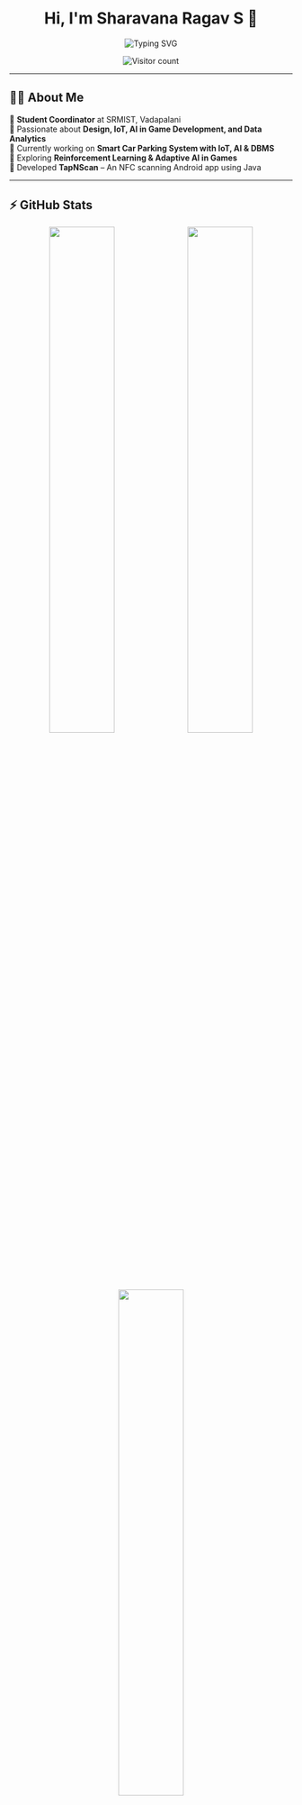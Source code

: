 <h1 align="center">Hi, I'm Sharavana Ragav S 👋</h1>

<p align="center">
  <img src="https://readme-typing-svg.herokuapp.com?font=Fira+Code&size=22&pause=1000&color=38C2FF&center=true&vCenter=true&width=435&lines=Hello+World!+%F0%9F%91%8B;Welcome+to+my+GitHub+Profile!;Happy+Coding!+%F0%9F%92%BB" alt="Typing SVG">
</p>

<p align="center">
  <img src="https://komarev.com/ghpvc/?username=sharavana07&label=Visitors&color=0e75b6&style=flat-square" alt="Visitor count">
</p>

---

## 🙋‍♂️ About Me  

🔹 **Student Coordinator** at SRMIST, Vadapalani  
🔹 Passionate about **Design, IoT, AI in Game Development, and Data Analytics**  
🔹 Currently working on **Smart Car Parking System with IoT, AI & DBMS**  
🔹 Exploring **Reinforcement Learning & Adaptive AI in Games**  
🔹 Developed **TapNScan** – An NFC scanning Android app using Java  

---

## ⚡ GitHub Stats  

<p align="center">
  <img src="https://github-readme-stats.vercel.app/api?username=sharavana07&show_icons=true&theme=dark&hide_border=true" width="48%">
  <img src="https://github-readme-streak-stats.herokuapp.com/?user=sharavana07&theme=dark&hide_border=true" width="48%">
</p>

<p align="center">
  <img src="https://github-readme-stats.vercel.app/api/top-langs/?username=sharavana07&layout=compact&theme=dark&hide_border=true" width="48%">
</p>

---

## 💻 Tech Stack  

| Category  | Technologies |
|-----------|-------------|
| **Languages** | Python, Java, C, HTML, CSS |
| **Frameworks & Libraries** | Bootstrap, React (Learning) |
| **Databases** | MySQL, Firebase |
| **IoT & Hardware** | ESP32, Wokwi, Arduino |
| **AI & ML** | Reinforcement Learning (Exploring) |
| **Android Development** | Java, Android Studio |
| **Data Analysis & Visualization** | Power BI |
| **Design** | Canva, Photoshop, Figma |

---

## 🚀 Key Projects  

🔹 **TapNScan** – An Android app built with Java that scans NFC cards and collects their details.  
🔹 **Smart Car Parking System** – IoT, AI, DBMS-based parking optimization system.  
🔹 **Restaurant Website** – HTML, CSS-based responsive web design.  
🔹 **GitHub Portfolio Website** – Personal branding website using Bootstrap.  

---

## 🏆 Achievements & Roles  

🏅 **Student Coordinator** – II-CSE B, SRMIST Vadapalani  
🏅 **Freelance Web Designer** – Built a playschool website  

---

## 🌱 Current Focus  

🧠 **DSA Mastery** – Improving problem-solving & algorithms  
📊 **Data Visualization** – Creating interactive dashboards with **Power BI**  
🤖 **AI in Gaming** – Exploring **Reinforcement Learning** for Dynamic Difficulty Adjustment  
🛠 **IoT & Embedded Systems** – Smart Car Parking System  

---

## 📬 Connect with Me  

[![LinkedIn](https://img.shields.io/badge/LinkedIn-Connect-blue?style=flat&logo=linkedin)](https://www.linkedin.com/in/sharavana-ragav-444665344?utm_source=share&utm_campaign=share_via&utm_content=profile&utm_medium=android_app)  
[![Mail](https://img.shields.io/badge/Email-Contact-red?style=flat&logo=gmail)](mailto:sharavanaragav@gmail.com)  

---

## 🛠 IDEs & Tools  

<p align="center">
  <img src="https://skillicons.dev/icons?i=vs,vscode,figma,ps,github,git,androidstudio,canva,intellij" alt="Tools I Use">
</p>

---

## 🤖 AI Experience  

💬 I enjoy exploring and working with **AI tools**, including **ChatGPT** for research, brainstorming, and automating repetitive tasks.

---

## 🔥 GitHub Activity  

<p align="center">
  <img src="https://github-readme-activity-graph.vercel.app/graph?username=sharavana07&theme=github-dark" width="95%">
</p>

---

## 🎯 LeetCode & GeeksforGeeks Stats  

(If you have LeetCode/GFG profiles, add the respective stats here)

---

## 💡 Quote of the Day  

![Quote](https://quotes-github-readme.vercel.app/api?type=horizontal&theme=dark)

---

💙 **Thank You for Visiting My Profile!** 🚀
